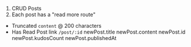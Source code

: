 1. CRUD Posts
2. Each post has a "read more route"
  - Truncated `content` @ 200 characters
  - Has Read Post link `/post/:id`
      newPost.title
      newPost.content
      newPost.id
      newPost.kudosCount
      newPost.publishedAt